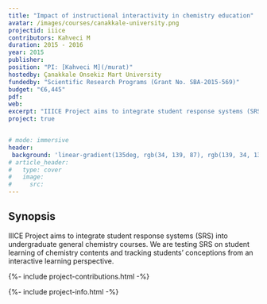 ```yaml
---
title: "Impact of instructional interactivity in chemistry education"
avatar: /images/courses/canakkale-university.png
projectid: iiice
contributors: Kahveci M
duration: 2015 - 2016
year: 2015
publisher:
position: "PI: [Kahveci M](/murat)"
hostedby: Çanakkale Onsekiz Mart University
fundedby: "Scientific Research Programs (Grant No. SBA-2015-569)"
budget: "€6,445"
pdf:
web:
excerpt: "IIICE Project aims to integrate student response systems (SRS) into undergraduate general chemistry courses."
project: true


# mode: immersive
header:
 background: 'linear-gradient(135deg, rgb(34, 139, 87), rgb(139, 34, 139))' 
# article_header:
#   type: cover
#   image:
#     src: 
---
```


## Synopsis

IIICE Project aims to integrate student response systems (SRS) into undergraduate general chemistry courses. We are testing SRS on student learning of chemistry contents and tracking students’ conceptions from an interactive learning perspective.

{%- include project-contributions.html -%}

{%- include project-info.html -%}